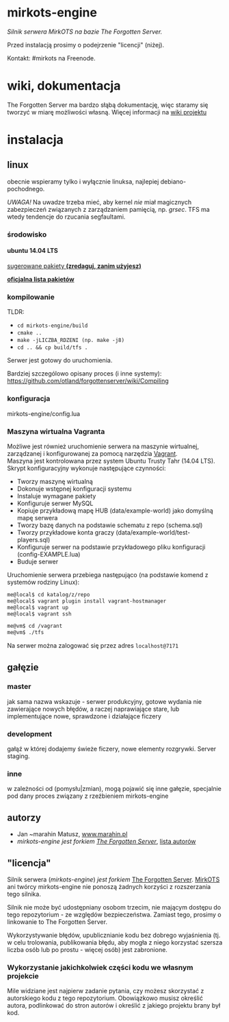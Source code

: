 # mirkots-engine
_Silnik serwera MirkOTS na bazie The Forgotten Server._

Przed instalacją prosimy o podejrzenie "licencji" (niżej).

Kontakt: #mirkots na Freenode.
# wiki, dokumentacja
The Forgotten Server ma bardzo słąbą dokumentację, więc staramy się tworzyć w miarę możliwości własną. Więcej informacji na [wiki projektu](https://github.com/Marahin/mirkots-engine/wiki)

# instalacja

## linux
obecnie wspieramy tylko i wyłącznie linuksa, najlepiej debiano-pochodnego.

*UWAGA!* Na uwadze trzeba mieć, aby kernel *nie* miał magicznych zabezpieczeń związanych z zarządzaniem pamięcią, np. _grsec_.
TFS ma wtedy tendencje do rzucania segfaultami.
### środowisko
#### ubuntu 14.04 LTS

[sugerowane pakiety **(zredaguj, zanim użyjesz)**](http://d.gimb.us/b/047b0de7df56844e9b62587240e4c52a.txt)

[**oficjalna lista pakietów**](https://github.com/otland/forgottenserver/wiki/Compiling)
### kompilowanie
 TLDR:
 - `cd mirkots-engine/build`
 - `cmake ..`
 - `make -jLICZBA_RDZENI (np. make -j8)`
 - `cd .. && cp build/tfs .`

Serwer jest gotowy do uruchomienia.

Bardziej szczególowo opisany proces (i inne systemy): https://github.com/otland/forgottenserver/wiki/Compiling

### konfiguracja

mirkots-engine/config.lua

### Maszyna wirtualna Vagranta

Możliwe jest również uruchomienie serwera na maszynie wirtualnej, zarządzanej i konfigurowanej za pomocą narzędzia [Vagrant](https://www.vagrantup.com/).  
Maszyna jest kontrolowana przez system Ubuntu Trusty Tahr (14.04 LTS).  
Skrypt konfiguracyjny wykonuje następujące czynności:
* Tworzy maszynę wirtualną
* Dokonuje wstępnej konfiguracji systemu
* Instaluje wymagane pakiety
* Konfiguruje serwer MySQL
* Kopiuje przykładową mapę HUB (data/example-world) jako domyślną mapę serwera
* Tworzy bazę danych na podstawie schematu z repo (schema.sql)
* Tworzy przykładowe konta graczy (data/example-world/test-players.sql)
* Konfiguruje serwer na podstawie przykładowego pliku konfiguracji (config-EXAMPLE.lua)
* Buduje serwer

Uruchomienie serwera przebiega następująco (na podstawie komend z systemów rodziny Linux):
```bash
me@local$ cd katalog/z/repo
me@local$ vagrant plugin install vagrant-hostmanager
me@local$ vagrant up
me@local$ vagrant ssh
```

```bash
me@vm$ cd /vagrant
me@vm$ ./tfs
```

Na serwer można zalogować się przez adres ``localhost@7171``

## gałęzie

### master
jak sama nazwa wskazuje - serwer produkcyjny, gotowe wydania nie zawierające nowych błędów, a raczej naprawiające stare, lub implementujące nowe, sprawdzone i działające ficzery

### development
gałąź w której dodajemy świeże ficzery, nowe elementy rozgrywki. Server staging.

### inne
w zależności od (pomysłu|zmian), mogą pojawić się inne gałęzie, specjalnie pod dany proces związany z rzeźbieniem mirkots-engine

## autorzy
- Jan ~marahin Matusz, www.marahin.pl
- _mirkots-engine_ *jest forkiem [_The Forgotten Server_](https://github.com/otland/forgottenserver)*, [lista autorów](https://github.com/otland/forgottenserver/graphs/contributors)

## "licencja"
Silnik serwera (_mirkots-engine_) *jest forkiem* [The Forgotten Server](https://github.com/otland/forgottenserver). [MirkOTS](www.mirkots.pl) ani twórcy mirkots-engine nie ponoszą żadnych korzyści z rozszerzania tego silnika.

Silnik nie może być udostępniany osobom trzecim, nie mającym dostępu do tego repozytorium - ze względów bezpieczeństwa. Zamiast tego, prosimy o linkowanie to The Forgotten Server.

Wykorzystywanie błędów, upublicznianie kodu bez dobrego wyjaśnienia (tj. w celu trolowania, publikowania błędu, aby mogła z niego korzystać szersza liczba osób lub po prostu - więcej osób) jest zabronione.

### Wykorzystanie jakichkolwiek części kodu we własnym projekcie
Mile widziane jest najpierw zadanie pytania, czy możesz skorzystać z autorskiego kodu z tego repozytorium.
Obowiązkowo musisz określić autora, podlinkować do stron autorów i określić z jakiego projektu brany był kod.
